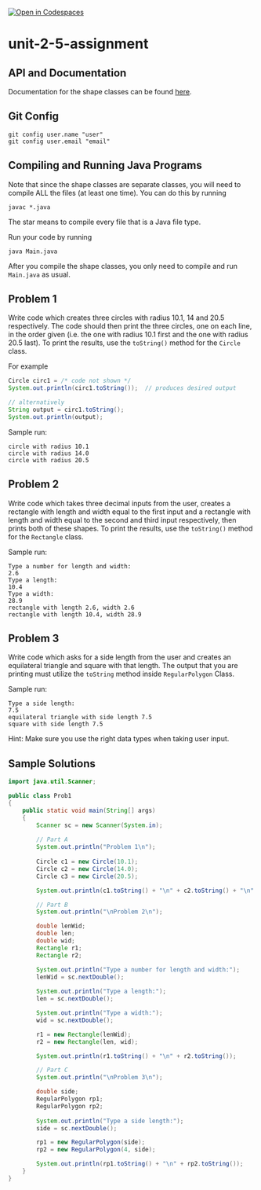 [![Open in Codespaces](https://classroom.github.com/assets/launch-codespace-2972f46106e565e64193e422d61a12cf1da4916b45550586e14ef0a7c637dd04.svg)](https://classroom.github.com/open-in-codespaces?assignment_repo_id=16400649)
# unit-2-5-assignment

## API and Documentation
Documentation for the shape classes can be found [here](https://coderunner.projectstem.org/docs/shapes/index.html).

## Git Config
```
git config user.name "user"
git config user.email "email"
```

## Compiling and Running Java Programs
Note that since the shape classes are separate classes, you will need to compile ALL the files (at least one time).  You can do this by running
```
javac *.java
```
The star means to compile every file that is a Java file type.

Run your code by running
```
java Main.java
```

After you compile the shape classes, you only need to compile and run `Main.java` as usual.

## Problem 1
Write code which creates three circles with radius 10.1, 14 and 20.5 respectively. The code should then print the three circles, one on each line, in the order given (i.e. the one with radius 10.1 first and the one with radius 20.5 last). To print the results, use the `toString()` method for the `Circle` class.

For example
```java
Circle circ1 = /* code not shown */
System.out.println(circ1.toString());  // produces desired output

// alternatively
String output = circ1.toString();
System.out.println(output);
```

Sample run:
```
circle with radius 10.1
circle with radius 14.0
circle with radius 20.5
```

## Problem 2
Write code which takes three decimal inputs from the user, creates a rectangle with length and width equal to the first input and a rectangle with length and width equal to the second and third input respectively, then prints both of these shapes. To print the results, use the `toString()` method for the `Rectangle` class. 

Sample run:
```
Type a number for length and width:
2.6
Type a length:
10.4
Type a width:
28.9
rectangle with length 2.6, width 2.6
rectangle with length 10.4, width 28.9
```
## Problem 3
Write code which asks for a side length from the user and creates an equilateral triangle and square with that length. The output that you are printing must utilize the `toString` method inside `RegularPolygon` Class.

Sample run:
```
Type a side length:
7.5
equilateral triangle with side length 7.5
square with side length 7.5
```
Hint: Make sure you use the right data types when taking user input.

## Sample Solutions
```java
import java.util.Scanner;

public class Prob1
{
	public static void main(String[] args)
	{
		Scanner sc = new Scanner(System.in);
		
		// Part A
		System.out.println("Problem 1\n");
		
		Circle c1 = new Circle(10.1);
		Circle c2 = new Circle(14.0);
		Circle c3 = new Circle(20.5);

		System.out.println(c1.toString() + "\n" + c2.toString() + "\n" + c3.toString());

		// Part B
		System.out.println("\nProblem 2\n");

		double lenWid;
		double len;
		double wid;
		Rectangle r1;
		Rectangle r2;

		System.out.println("Type a number for length and width:");
		lenWid = sc.nextDouble();
		
		System.out.println("Type a length:");
		len = sc.nextDouble();

		System.out.println("Type a width:");
		wid = sc.nextDouble();

		r1 = new Rectangle(lenWid);
		r2 = new Rectangle(len, wid);

		System.out.println(r1.toString() + "\n" + r2.toString());

		// Part C
		System.out.println("\nProblem 3\n");

		double side;
		RegularPolygon rp1;
		RegularPolygon rp2;
		
		System.out.println("Type a side length:");
		side = sc.nextDouble();

		rp1 = new RegularPolygon(side);
		rp2 = new RegularPolygon(4, side);

		System.out.println(rp1.toString() + "\n" + rp2.toString());
	}
}
```
